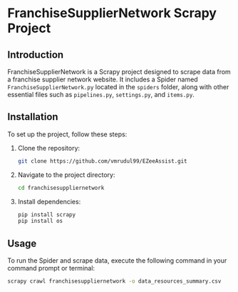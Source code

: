 # FranchiseSupplierNetwork Scrapy Project

## Introduction

FranchiseSupplierNetwork is a Scrapy project designed to scrape data from a franchise supplier network website. It includes a Spider named `FranchiseSupplierNetwork.py` located in the `spiders` folder, along with other essential files such as `pipelines.py`, `settings.py`, and `items.py`.

## Installation

To set up the project, follow these steps:

1. Clone the repository:

    ```bash
    git clone https://github.com/vmrudul99/EZeeAssist.git
    ```

2. Navigate to the project directory:

    ```bash
    cd franchisesuppliernetwork
    ```

3. Install dependencies:

    ```bash
    pip install scrapy
    pip install os
    ```

## Usage

To run the Spider and scrape data, execute the following command in your command prompt or terminal:

```bash
scrapy crawl franchisesuppliernetwork -o data_resources_summary.csv

